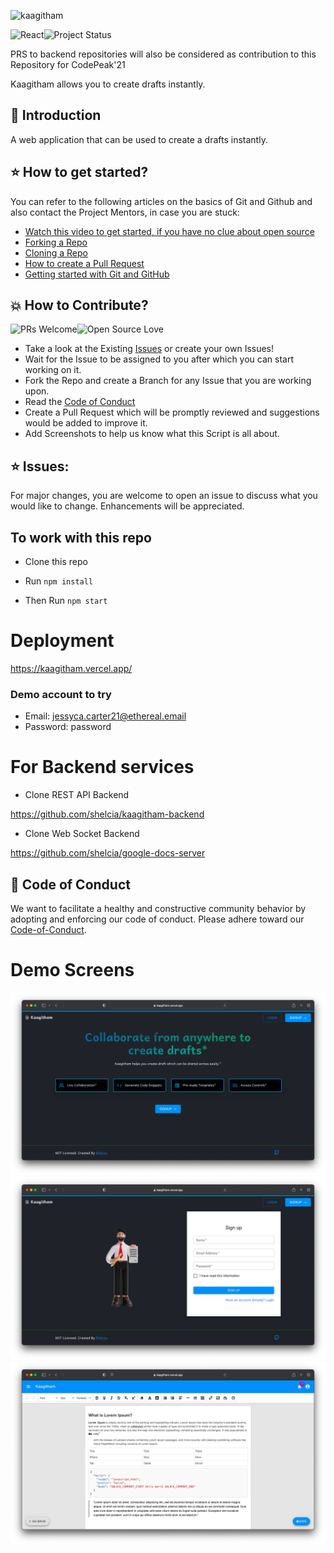 ![kaagitham](https://socialify.git.ci/shelcia/kaagitham/image?description=1&font=Source%20Code%20Pro&forks=1&issues=1&language=1&name=1&owner=1&pattern=Circuit%20Board&stargazers=1&theme=Dark)

![React](https://img.shields.io/badge/Built%20Using-React-informational?style=for-the-badge&logo=react)![Project Status](https://img.shields.io/badge/Project%20Status-Under%20Construction-orange?style=for-the-badge)

PRS to backend repositories will also be considered as contribution to this Repository for CodePeak'21

Kaagitham allows you to create drafts instantly.

## 📌 Introduction

A web application that can be used to create a drafts instantly.

## ⭐ How to get started?

You can refer to the following articles on the basics of Git and Github and also contact the Project Mentors, in case you are stuck:

- [Watch this video to get started, if you have no clue about open source](https://youtu.be/SL5KKdmvJ1U)
- [Forking a Repo](https://help.github.com/en/github/getting-started-with-github/fork-a-repo)
- [Cloning a Repo](https://help.github.com/en/desktop/contributing-to-projects/creating-a-pull-request)
- [How to create a Pull Request](https://opensource.com/article/19/7/create-pull-request-github)
- [Getting started with Git and GitHub](https://towardsdatascience.com/getting-started-with-git-and-github-6fcd0f2d4ac6)

## 💥 How to Contribute?

![PRs Welcome](https://img.shields.io/badge/PRS-Welcome-brightgreen?style=for-the-badge)![Open Source Love](https://img.shields.io/badge/Open%20Source-Made%20with%20%F0%9F%A4%8D-red?style=for-the-badge)

- Take a look at the Existing [Issues](https://github.com/shelcia/kaagitham/issues) or create your own Issues!
- Wait for the Issue to be assigned to you after which you can start working on it.
- Fork the Repo and create a Branch for any Issue that you are working upon.
- Read the [Code of Conduct](https://github.com/shelcia/kaagitham/blob/master/CODE_OF_CONDUCT.md)
- Create a Pull Request which will be promptly reviewed and suggestions would be added to improve it.
- Add Screenshots to help us know what this Script is all about.

## ⭐ Issues:

For major changes, you are welcome to open an issue to discuss what you would like to change. Enhancements will be appreciated.

## To work with this repo

- Clone this repo

- Run `npm install`

- Then Run `npm start`

# Deployment

https://kaagitham.vercel.app/

### Demo account to try

- Email: jessyca.carter21@ethereal.email
- Password: password

# For Backend services

- Clone REST API Backend

https://github.com/shelcia/kaagitham-backend

- Clone Web Socket Backend

https://github.com/shelcia/google-docs-server

## 💼 Code of Conduct

We want to facilitate a healthy and constructive community behavior by adopting and enforcing our code of conduct.
Please adhere toward our [Code-of-Conduct](https://github.com/shelcia/kaagitham/blob/master/CODE_OF_CONDUCT.md).

# Demo Screens

![demo1](./screens/1.png)
![demo2](./screens/2.png)
![demo3](./screens/3.png)
